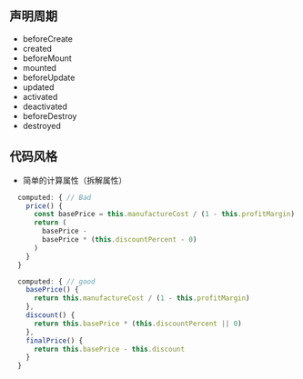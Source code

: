 ## 声明周期
- beforeCreate
- created
- beforeMount
- mounted
- beforeUpdate
- updated
- activated
- deactivated
- beforeDestroy
- destroyed

## 代码风格
-  简单的计算属性（拆解属性）
```javascript
  computed: { // Bad
    price() {
      const basePrice = this.manufactureCost / (1 - this.profitMargin)
      return (
        basePrice -
        basePrice * (this.discountPercent - 0)
      )
    }
  }

  computed: { // good
    basePrice() {
      return this.manufactureCost / (1 - this.profitMargin)
    },
    discount() {
      return this.basePrice * (this.discountPercent || 0)
    },
    finalPrice() {
      return this.basePrice - this.discount
    }
  }
  ```